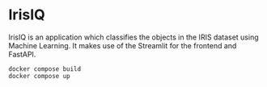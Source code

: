 # IrisIQ

IrisIQ is an application which classifies the objects in the IRIS dataset using Machine Learning. It makes use of the Streamlit for the frontend and FastAPI.

```
docker compose build
docker compose up
```